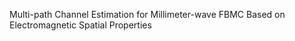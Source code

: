 Multi-path Channel Estimation for Millimeter-wave FBMC Based on
 Electromagnetic Spatial Properties
